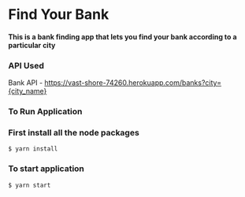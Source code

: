 # Find Your Bank

#### This is a bank finding app that lets you find your bank according to a particular city

### API Used
Bank API - https://vast-shore-74260.herokuapp.com/banks?city={city_name}

### To Run Application
### First install all the node packages
```
$ yarn install
```
### To start application
```
$ yarn start
```
